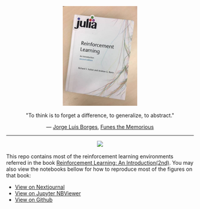 <div align="center"> 
<a href="http://incompleteideas.net/book/the-book-2nd.html">
<img src="RLIntro2Cover-min.jpg" alt="RLIntro2Cover-min.jpg" title="RLIntro" width="200"/> 
</a>
<p> "To think is to forget a difference, to generalize, to abstract."</p>
<p>― <a href="https://en.wikipedia.org/wiki/Jorge_Luis_Borges">Jorge Luis Borges</a>, <a href="https://en.wikipedia.org/wiki/Funes_the_Memorious">Funes the Memorious</a></p>
</div>

<hr>

<p align="center">
    <a href="https://github.com/JuliaReinforcementLearning/ReinforcementLearning.jl">
  <img src="https://img.shields.io/badge/powered%20by-ReinforcementLearning.jl-brightgreen">
  </a>
</p>

This repo contains most of the reinforcement learning environments referred in the book [Reinforcement Learning: An Introduction(2nd)](http://incompleteideas.net/book/the-book-2nd.html). You may also view the notebooks bellow for how to reproduce most of the figures on that book:

- [View on Nextjournal](https://nextjournal.com/Jun-Tian/notebooks-for-reinforcementlearninganintroductionjl)
- [View on Jupyter NBViewer](https://nbviewer.jupyter.org/github/JuliaReinforcementLearning/ReinforcementLearningAnIntroduction.jl/tree/master/notebooks/)
- [View on Github](https://github.com/JuliaReinforcementLearning/ReinforcementLearningAnIntroduction.jl/tree/master/notebooks)
